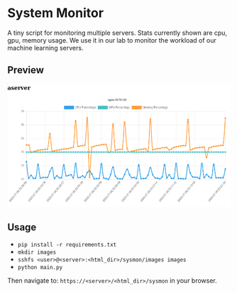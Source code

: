 # System Monitor

A tiny script for monitoring multiple servers. Stats currently shown are cpu, gpu, memory usage.
We use it in our lab to monitor the workload of our machine learning servers.

## Preview

![Sysmon preview](img/preview.png)

## Usage

* `pip install -r requirements.txt`
* `mkdir images`
* `sshfs <user>@<server>:<html_dir>/sysmon/images images`
* `python main.py`

Then navigate to: `https://<server>/<html_dir>/sysmon` in your browser.

